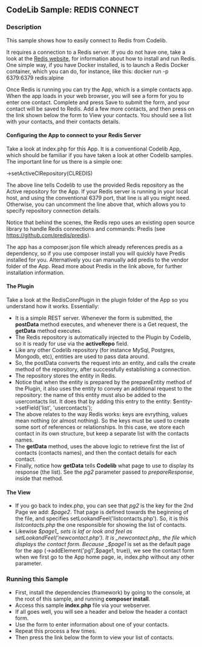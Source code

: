 ## CodeLib Sample: REDIS CONNECT

### Description

This sample shows how to easily connect to Redis from Codelib.

It requires a connection to a Redis server. If you do not have one, take a look at the <a href="https://redis.io/">Redis website</a>, 
for information about how to install and run Redis. One simple way, if you have Docker installed, is to launch a Redis Docker container, 
which you can do, for instance, like this: docker run -p 6379:6379 redis:alpine

Once Redis is running you can try the App, which is a simple contacts app. When the app loads in your web browser, you 
will see a form for you to enter one contact. Complete and press Save to submit the form, and your contact will be saved to Redis.
Add a few more contacts, and then press on the link shown below the form to View your contacts. You should see a list with your 
contacts, and their contacts details. 


#### Configuring the App to connect to your Redis Server

Take a look at index.php for this App. It is a conventional Codelib App, which should be familiar if you have taken a look 
at other Codelib samples.
The important line for us there is a simple one:

->setActiveClRepository(CLREDIS)

The above line tells Codelib to use the provided Redis repository as the Active repository for the App. If your Redis server 
is running in your local host, and using the conventional 6379 port, that line is all you might need. Otherwise, you can uncomment 
the line above that, which allows you to specify repository connection details.

Notice that behind the scenes, the Redis repo uses an existing open source library to handle Redis connections and commands:
Predis (see https://github.com/predis/predis).

The app has a composer.json file which already references predis as a dependency, so if you use composer install you will quickly 
have Predis installed for you. Alternatively you can manually add predis to the vendor folder of the App. Read more about 
Predis in the link above, for further installation information.

#### The Plugin

Take a look at the RedisConnPlugin in the plugin folder of the App so you understand how it works. Essentially:

- It is a simple REST server. Whenever the form is submitted, the **postData** method executes, and whenever there is a Get request, 
the **getData** method executes.
- The Redis repository is automatically injected to the Plugin by Codelib, so it is ready for use via the **activeRepo** field.
- Like any other Codelib repository (for instance MySql, Postgres, Mongodb, etc), entities are used to pass data around.
- So, the postData converts the request into an entity, and calls the create method of the repository, after successfully 
  establishing a connection.
- The repository stores the entity in Redis.  
- Notice that when the entity is prepared by the prepareEntity method of the Plugin, it also uses the entity to convey an 
additional request to the repository: the name of this entity must also be added to the usercontacts list. It does that by 
  adding this entry to the entity: $entity->setField('list', 'usercontacts');
- The above relates to the way Redis works: keys are evrything, values mean nothing (or almost nothing). So the keys must be 
used to create some sort of references or relationships. In this case, we store each contact in its own structure, but keep 
  a separate list with the contacts names.
- The **getData** method, uses the above logic to retrieve first the list of contacts (contacts names), and then the contact details 
  for each contact.
- Finally, notice how **getData** tells **Codelib** what page to use to display its response (the list). See the _pg2_ parameter passed to
  _prepareResponse_, inside that method.
  
#### The View

- If you go back to index.php, you can see that _pg2_ is the key for the 2nd Page we add: _$page2_. That page is defined towards the 
beginning of the file, and specifies setLookandFeel('listcontacts.php'). So, it is this _listcontacts.php_ the one responsible for 
  showing the list of contacts.
- Likewise _$page1_ sets is laf or look and feel as setLookandFeel('newcontact.php'). It is _newcontact.php_ the file which displays the 
contact form. Because _$page1_ is set as the default page for the app (->addElement('pg1',$page1, true)), we see the contact form when 
  we first go to the App home page, ie, index.php without any other parameter.

### Running this Sample

- First, install the dependencies (framework) by going to the console, at the root of
  this sample, and running **composer install**.
- Access this sample **index.php** file via your webserver. 
- If all goes well, you will see a header and below the header a contact form.
- Use the form to enter information about one of your contacts.
- Repeat this process a few times.
- Then press the link below the form to view your list of contacts.







